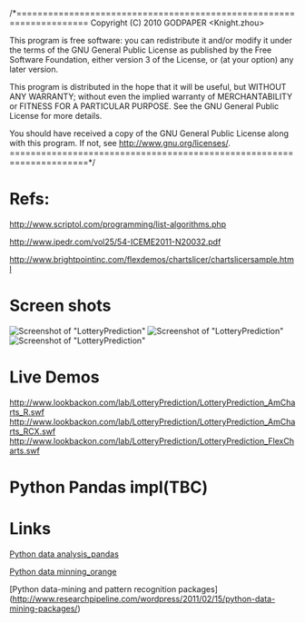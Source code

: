 /*====================================================================
Copyright (C) 2010 GODPAPER <Knight.zhou>
 
This program is free software: you can redistribute it and/or modify
it under the terms of the GNU General Public License as published by
the Free Software Foundation, either version 3 of the License, or
(at your option) any later version.
 
This program is distributed in the hope that it will be useful,
but WITHOUT ANY WARRANTY; without even the implied warranty of
MERCHANTABILITY or FITNESS FOR A PARTICULAR PURPOSE.  See the
GNU General Public License for more details.
 
You should have received a copy of the GNU General Public License
along with this program.  If not, see <http://www.gnu.org/licenses/>.
=====================================================================*/
# Refs:

http://www.scriptol.com/programming/list-algorithms.php

http://www.ipedr.com/vol25/54-ICEME2011-N20032.pdf

http://www.brightpointinc.com/flexdemos/chartslicer/chartslicersample.html

# Screen shots

![Screenshot of "LotteryPrediction"](https://raw.github.com/yangboz/LotteryPrediction/master/src/assets/screenshots/lp.jpg)
![Screenshot of "LotteryPrediction"](https://raw.github.com/yangboz/LotteryPrediction/master/src/assets/screenshots/lp_time_slice.jpg)
![Screenshot of "LotteryPrediction"](https://raw.github.com/yangboz/LotteryPrediction/master/src/assets/screenshots/lp_time_slice_compare.jpg)

# Live Demos

http://www.lookbackon.com/lab/LotteryPrediction/LotteryPrediction_AmCharts_R.swf 
http://www.lookbackon.com/lab/LotteryPrediction/LotteryPrediction_AmCharts_RCX.swf
http://www.lookbackon.com/lab/LotteryPrediction/LotteryPrediction_FlexCharts.swf


# Python Pandas impl(TBC)

# Links

[Python data analysis_pandas](http://pandas.pydata.org/)

[Python data minning_orange](http://orange.biolab.si/)

[Python data-mining and pattern recognition packages] (http://www.researchpipeline.com/wordpress/2011/02/15/python-data-mining-packages/)

